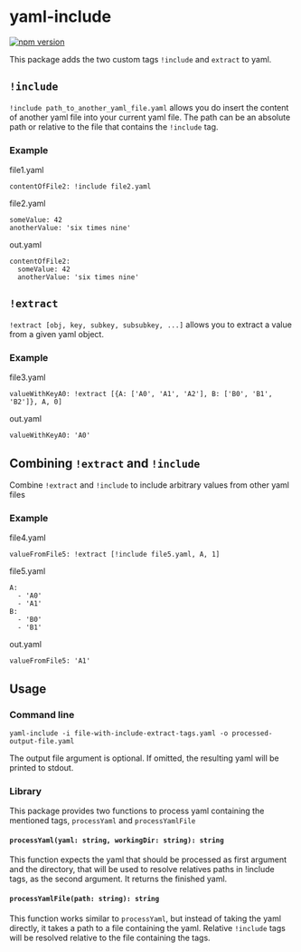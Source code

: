 # yaml-include
[![npm version](https://badge.fury.io/js/%40wistudent%2Fyaml-include.svg)](https://badge.fury.io/js/%40wistudent%2Fyaml-include)


This package adds the two custom tags `!include` and `extract` to yaml.

## `!include`
`!include path_to_another_yaml_file.yaml` allows you do insert the content of another yaml file into your current yaml file. The path can be an absolute path or relative to the file that contains the `!include` tag.

### Example
file1.yaml
```
contentOfFile2: !include file2.yaml
```
file2.yaml
```
someValue: 42
anotherValue: 'six times nine'
```
out.yaml
```
contentOfFile2:
  someValue: 42
  anotherValue: 'six times nine'
```

## `!extract`
`!extract [obj, key, subkey, subsubkey, ...]` allows you to extract a value from a given yaml object.

### Example
file3.yaml
```
valueWithKeyA0: !extract [{A: ['A0', 'A1', 'A2'], B: ['B0', 'B1', 'B2']}, A, 0]
```
out.yaml
```
valueWithKeyA0: 'A0'
```

## Combining `!extract` and `!include`
Combine `!extract` and `!include` to include arbitrary values from other yaml files

### Example
file4.yaml
```
valueFromFile5: !extract [!include file5.yaml, A, 1]
```
file5.yaml
```
A:
  - 'A0'
  - 'A1'
B:
  - 'B0'
  - 'B1'
```
out.yaml
```
valueFromFile5: 'A1'
```

## Usage
### Command line
```
yaml-include -i file-with-include-extract-tags.yaml -o processed-output-file.yaml
```
The output file argument is optional. If omitted, the resulting yaml will be printed to stdout.

### Library
This package provides two functions to process yaml containing the mentioned tags, `processYaml` and `processYamlFile`

#### `processYaml(yaml: string, workingDir: string): string`
This function expects the yaml that should be processed as first argument and the directory, that will be used to resolve relatives paths in !include tags, as the second argument. It returns the finished yaml.

#### `processYamlFile(path: string): string`
This function works similar to `processYaml`, but instead of taking the yaml directly, it takes a path to a file containing the yaml. Relative `!include` tags will be resolved relative to the file containing the tags.
